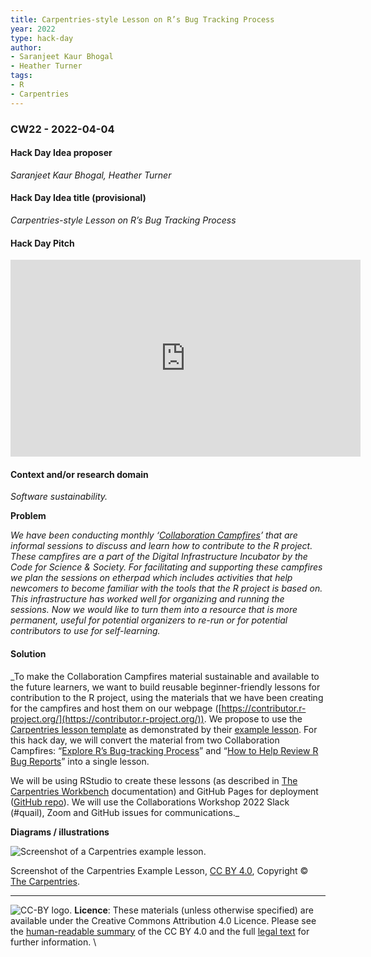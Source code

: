 ```yaml
---
title: Carpentries-style Lesson on R’s Bug Tracking Process
year: 2022
type: hack-day
author:
- Saranjeet Kaur Bhogal
- Heather Turner
tags:
- R
- Carpentries
---
```


### CW22 - 2022-04-04


#### **Hack Day Idea proposer**

_Saranjeet Kaur Bhogal, Heather Turner_


#### **Hack Day Idea title (provisional)**

_Carpentries-style Lesson on R’s Bug Tracking Process_


#### **Hack Day Pitch**

<iframe width="560" height="315" src="https://www.youtube.com/embed/fUcOcrhI0Ho" title="YouTube video player" frameborder="0" allow="accelerometer; autoplay; clipboard-write; encrypted-media; gyroscope; picture-in-picture; web-share" allowfullscreen></iframe>


#### **Context and/or research domain**

_Software sustainability._

**Problem**

_We have been conducting monthly ‘[Collaboration Campfires](https://contributor.r-project.org/events/collaboration-campfires)’ that are informal sessions to discuss and learn how to contribute to the R project. These campfires are a part of the Digital Infrastructure Incubator by the Code for Science & Society. For facilitating and supporting these campfires we plan the sessions on etherpad which includes activities that help newcomers to become familiar with the tools that the R project is based on. This infrastructure has worked well for organizing and running the sessions. Now we would like to turn them into a resource that is more permanent, useful for potential organizers to re-run or for potential contributors to use for self-learning._


#### **Solution**

_To make the Collaboration Campfires material sustainable and available to the future learners, we want to build reusable beginner-friendly lessons for contribution to the R project, using the materials that we have been creating for the campfires and host them on our webpage ([https://contributor.r-project.org/](https://contributor.r-project.org/)). We propose to use the [Carpentries lesson template](https://github.com/carpentries/styles/) as demonstrated by their [example lesson](https://github.com/carpentries/lesson-example). For this hack day, we will convert the material from two Collaboration Campfires: “[Explore R’s Bug-tracking Process](https://developer.r-project.org/etherpad/p/collaboration_campfire_february)” and “[How to Help Review R Bug Reports](https://docs.google.com/document/d/1rAerV1_Kw_lX_M4XwqEdIxvakYfREarBsfLmoK0vUEk/edit)” into a single lesson. 

We will be using RStudio to create these lessons (as described in [The Carpentries Workbench](https://carpentries.github.io/sandpaper/) documentation) and GitHub Pages for deployment ([GitHub repo](https://github.com/r-devel/r-bug-tracking-lesson)). We will use the Collaborations Workshop 2022 Slack (#quail), Zoom and GitHub issues for communications._

**Diagrams / illustrations**


![Screenshot of a Carpentries example lesson.](../images/cw22-carp-lesson-title.png)


Screenshot of the Carpentries Example Lesson, [CC BY 4.0](https://creativecommons.org/licenses/by/4.0/), Copyright © [The Carpentries](https://carpentries.org/).

---
![CC-BY logo.](../images/cc-by.png)
 **Licence**: These materials (unless otherwise specified) are available under the Creative Commons Attribution 4.0 Licence. Please see the [human-readable summary](https://www.google.com/url?q=https://creativecommons.org/licenses/by/4.0/&sa=D&source=editors&ust=1647286701848565&usg=AOvVaw2qzzsFEYcLbj2RBgWTnqok) of the CC BY 4.0 and the full [legal text](https://www.google.com/url?q=https://creativecommons.org/licenses/by/4.0/legalcode&sa=D&source=editors&ust=1647286701848885&usg=AOvVaw2j7FJHe5VtmTv8oneo9jHX) for further information. \

